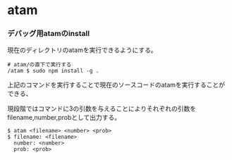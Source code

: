 # atam

### デバッグ用atamのinstall

現在のディレクトリのatamを実行できるようにする。

```shell
# atam/の直下で実行する
/atam $ sudo npm install -g .
```

上記のコマンドを実行することで現在のソースコードのatamを実行することができる、

現段階ではコマンドに3の引数を与えることによりそれぞれの引数をfilename,number,probとして出力する。

```shell
$ atam <filename> <number> <prob>
$ filename: <filename>
  number: <number>
  prob: <prob>
```
